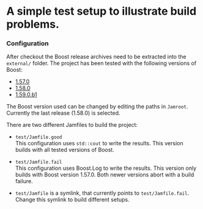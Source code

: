 A simple test setup to illustrate build problems.
=================================================

### Configuration

After checkout the Boost release archives need to be extracted into the `external/` folder. The project has been tested with the following versions of Boost:
  * [1.57.0](http://sourceforge.net/projects/boost/files/boost/1.57.0/)
  * [1.58.0](http://sourceforge.net/projects/boost/files/boost/1.58.0/)
  * [1.59.0.b1](http://sourceforge.net/projects/boost/files/boost/1.59.0.beta.1/)

The Boost version used can be changed by editing the paths in `Jamroot`. Currently the last release (1.58.0) is selected.

There are two different Jamfiles to build the project:
  * `test/Jamfile.good`  
    This configuration uses `std::cout` to write the results. This version builds with all tested versions of Boost.
  * `test/Jamfile.fail`  
    This configuration uses Boost.Log to write the results. This version only builds with Boost version 1.57.0. Both newer versions abort with a build failure.


  * `test/Jamfile` is a symlink, that currently points to `test/Jamfile.fail`. Change this symlink to build different setups.

